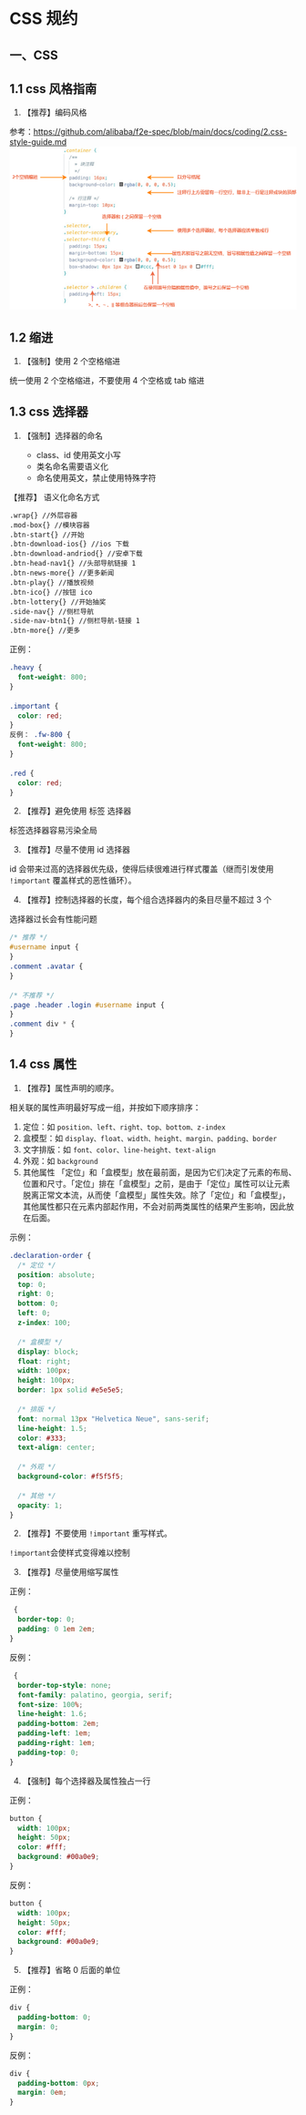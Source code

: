 # CSS 规约

## 一、CSS

## 1.1 css 风格指南

1. 【推荐】编码风格

参考：https://github.com/alibaba/f2e-spec/blob/main/docs/coding/2.css-style-guide.md
![图片](./images/001.png)

## 1.2 缩进

1. 【强制】使用 2 个空格缩进

统一使用 2 个空格缩进，不要使用 4 个空格或 tab 缩进

## 1.3 css 选择器

1. 【强制】选择器的命名

   - class、id 使用英文小写
   - 类名命名需要语义化
   - 命名使用英文，禁止使用特殊字符

【推荐】 语义化命名方式

```md
.wrap{} //外层容器
.mod-box{} //模块容器
.btn-start{} //开始
.btn-download-ios{} //ios 下载
.btn-download-andriod{} //安卓下载
.btn-head-nav1{} //头部导航链接 1
.btn-news-more{} //更多新闻
.btn-play{} //播放视频
.btn-ico{} //按钮 ico
.btn-lottery{} //开始抽奖
.side-nav{} //侧栏导航
.side-nav-btn1{} //侧栏导航-链接 1
.btn-more{} //更多
```

正例：

```css
.heavy {
  font-weight: 800;
}

.important {
  color: red;
}
反例： .fw-800 {
  font-weight: 800;
}

.red {
  color: red;
}
```

2.  【推荐】避免使用 标签 选择器

标签选择器容易污染全局

3. 【推荐】尽量不使用 id 选择器

id 会带来过高的选择器优先级，使得后续很难进行样式覆盖（继而引发使用 `!important` 覆盖样式的恶性循环）。

4. 【推荐】控制选择器的长度，每个组合选择器内的条目尽量不超过 3 个

选择器过长会有性能问题

```css
/* 推荐 */
#username input {
}
.comment .avatar {
}

/* 不推荐 */
.page .header .login #username input {
}
.comment div * {
}
```

## 1.4 css 属性

1. 【推荐】属性声明的顺序。

相关联的属性声明最好写成一组，并按如下顺序排序：

   1. 定位：如 `position、left、right、top、bottom、z-index`
   2. 盒模型：如 `display、float、width、height、margin、padding、border`
   3. 文字排版：如 `font、color、line-height、text-align`
   4. 外观：如 `background`
   5. 其他属性
      「定位」和「盒模型」放在最前面，是因为它们决定了元素的布局、位置和尺寸。「定位」排在「盒模型」之前，是由于「定位」属性可以让元素脱离正常文本流，从而使「盒模型」属性失效。除了「定位」和「盒模型」，其他属性都只在元素内部起作用，不会对前两类属性的结果产生影响，因此放在后面。

示例：

```css
.declaration-order {
  /* 定位 */
  position: absolute;
  top: 0;
  right: 0;
  bottom: 0;
  left: 0;
  z-index: 100;

  /* 盒模型 */
  display: block;
  float: right;
  width: 100px;
  height: 100px;
  border: 1px solid #e5e5e5;

  /* 排版 */
  font: normal 13px "Helvetica Neue", sans-serif;
  line-height: 1.5;
  color: #333;
  text-align: center;

  /* 外观 */
  background-color: #f5f5f5;

  /* 其他 */
  opacity: 1;
}
```

2. 【推荐】不要使用 `!important` 重写样式。

`!important`会使样式变得难以控制

3. 【推荐】尽量使用缩写属性

正例：

```css
 {
  border-top: 0;
  padding: 0 1em 2em;
}
```

反例：

```css
 {
  border-top-style: none;
  font-family: palatino, georgia, serif;
  font-size: 100%;
  line-height: 1.6;
  padding-bottom: 2em;
  padding-left: 1em;
  padding-right: 1em;
  padding-top: 0;
}
```

4. 【强制】每个选择器及属性独占一行

正例：

```css
button {
  width: 100px;
  height: 50px;
  color: #fff;
  background: #00a0e9;
}
```

反例：

```css
button {
  width: 100px;
  height: 50px;
  color: #fff;
  background: #00a0e9;
}
```

5. 【推荐】省略 0 后面的单位

正例：

```css
div {
  padding-bottom: 0;
  margin: 0;
}
```

反例：

```css
div {
  padding-bottom: 0px;
  margin: 0em;
}
```
